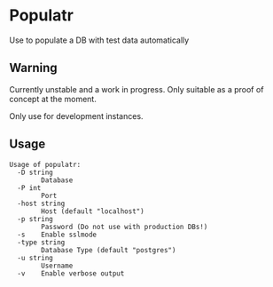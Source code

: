 # Populatr

Use to populate a DB with test data automatically

## Warning

Currently unstable and a work in progress. Only suitable as a proof of concept at the moment.

Only use for development instances.

## Usage

``` shell
Usage of populatr:
  -D string
        Database
  -P int
        Port
  -host string
        Host (default "localhost")
  -p string
        Password (Do not use with production DBs!)
  -s    Enable sslmode
  -type string
        Database Type (default "postgres")
  -u string
        Username
  -v    Enable verbose output
```
